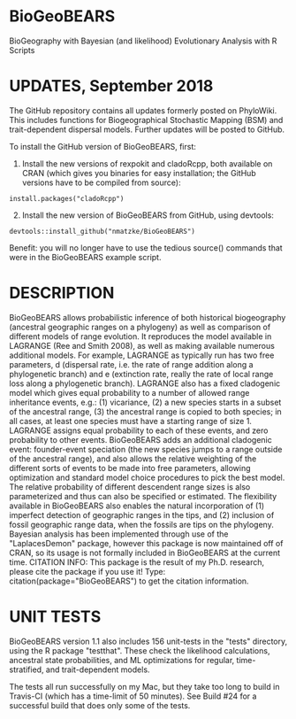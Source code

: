 # BioGeoBEARS
BioGeography with Bayesian (and likelihood) Evolutionary Analysis with R Scripts

# UPDATES, September 2018

The GitHub repository contains all updates formerly posted on PhyloWiki. This includes functions for Biogeographical Stochastic Mapping (BSM) and trait-dependent dispersal models. Further updates will be posted to GitHub.

To install the GitHub version of BioGeoBEARS, first:

1. Install the new versions of rexpokit and cladoRcpp, both available on CRAN (which gives you binaries for easy installation; the GitHub versions have to be compiled from source):

```install.packages("rexpokit")
install.packages("cladoRcpp")
```

2. Install the new version of BioGeoBEARS from GitHub, using devtools:

```library(devtools)
devtools::install_github("nmatzke/BioGeoBEARS")
```

Benefit: you will no longer have to use the tedious source() commands that were in the BioGeoBEARS example script.


# DESCRIPTION

BioGeoBEARS allows probabilistic inference of both historical biogeography (ancestral geographic ranges on a phylogeny) as well as comparison of different models of range evolution. It reproduces the model available in LAGRANGE (Ree and Smith 2008), as well as making available numerous additional models. For example, LAGRANGE as typically run has two free parameters, d (dispersal rate, i.e. the rate of range addition along a phylogenetic branch) and e (extinction rate, really the rate of local range loss along a phylogenetic branch). LAGRANGE also has a fixed cladogenic model which gives equal probability to a number of allowed range inheritance events, e.g.: (1) vicariance, (2) a new species starts in a subset of the ancestral range, (3) the ancestral range is copied to both species; in all cases, at least one species must have a starting range of size 1. LAGRANGE assigns equal probability to each of these events, and zero probability to other events. BioGeoBEARS adds an additional cladogenic event: founder-event speciation (the new species jumps to a range outside of the ancestral range), and also allows the relative weighting of the different sorts of events to be made into free parameters, allowing optimization and standard model choice procedures to pick the best model. The relative probability of different descendent range sizes is also parameterized and thus can also be specified or estimated. The flexibility available in BioGeoBEARS also enables the natural incorporation of (1) imperfect detection of geographic ranges in the tips, and (2) inclusion of fossil geographic range data, when the fossils are tips on the phylogeny. Bayesian analysis has been implemented through use of the "LaplacesDemon" package, however this package is now maintained off of CRAN, so its usage is not formally included in BioGeoBEARS at the current time. CITATION INFO: This package is the result of my Ph.D. research, please cite the package if you use it! Type: citation(package="BioGeoBEARS") to get the citation information.


# UNIT TESTS

BioGeoBEARS version 1.1 also includes 156 unit-tests in the "tests" directory, using the R package "testthat". These check the likelihood calculations, ancestral state probabilities, and ML optimizations for regular, time-stratified, and trait-dependent models.

The tests all run successfully on my Mac, but they take too long to build in Travis-CI (which has a time-limit of 50 minutes). See Build #24 for a successful build that does only some of the tests.

